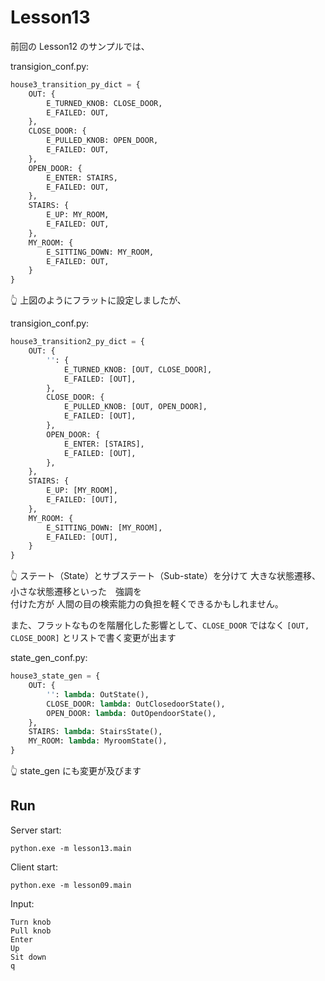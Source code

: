# Lesson13

前回の Lesson12 のサンプルでは、  

transigion_conf.py:  

```python
house3_transition_py_dict = {
    OUT: {
        E_TURNED_KNOB: CLOSE_DOOR,
        E_FAILED: OUT,
    },
    CLOSE_DOOR: {
        E_PULLED_KNOB: OPEN_DOOR,
        E_FAILED: OUT,
    },
    OPEN_DOOR: {
        E_ENTER: STAIRS,
        E_FAILED: OUT,
    },
    STAIRS: {
        E_UP: MY_ROOM,
        E_FAILED: OUT,
    },
    MY_ROOM: {
        E_SITTING_DOWN: MY_ROOM,
        E_FAILED: OUT,
    }
}
```

👆 上図のようにフラットに設定しましたが、  

transigion_conf.py:

```python
house3_transition2_py_dict = {
    OUT: {
        '': {
            E_TURNED_KNOB: [OUT, CLOSE_DOOR],
            E_FAILED: [OUT],
        },
        CLOSE_DOOR: {
            E_PULLED_KNOB: [OUT, OPEN_DOOR],
            E_FAILED: [OUT],
        },
        OPEN_DOOR: {
            E_ENTER: [STAIRS],
            E_FAILED: [OUT],
        },
    },
    STAIRS: {
        E_UP: [MY_ROOM],
        E_FAILED: [OUT],
    },
    MY_ROOM: {
        E_SITTING_DOWN: [MY_ROOM],
        E_FAILED: [OUT],
    }
}
```

👆 ステート（State）とサブステート（Sub-state）を分けて 大きな状態遷移、小さな状態遷移といった　強調を  
付けた方が 人間の目の検索能力の負担を軽くできるかもしれません。  

また、フラットなものを階層化した影響として、`CLOSE_DOOR` ではなく `[OUT, CLOSE_DOOR]` とリストで書く変更が出ます  

state_gen_conf.py:  

```python
house3_state_gen = {
    OUT: {
        '': lambda: OutState(),
        CLOSE_DOOR: lambda: OutClosedoorState(),
        OPEN_DOOR: lambda: OutOpendoorState(),
    },
    STAIRS: lambda: StairsState(),
    MY_ROOM: lambda: MyroomState(),
}
```

👆 state_gen にも変更が及びます  

## Run

Server start:  

```shell
python.exe -m lesson13.main
```

Client start:  

```shell
python.exe -m lesson09.main
```

Input:  

```plain
Turn knob
Pull knob
Enter
Up
Sit down
q
```
